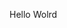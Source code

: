 Hello Wolrd



































































































































































































































































































































































































































































































































































































































































































































































































































































































































































































































































































